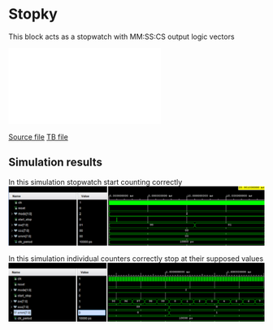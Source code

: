 
# Stopky
This block acts as a stopwatch with MM:SS:CS output logic vectors

![Internal diagram PDF](img/Schematic.pdf)


[Source file](../../src/stopky.vhd)
[TB file](tb_stopky.vhd)
## Simulation results
In this simulation stopwatch start counting correctly
![image](img/tb_stopky_start.png)

In this simulation individual counters correctly stop at their supposed values
![image](img/tb_stopky_over.png)